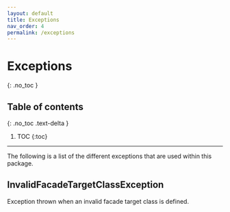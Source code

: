 ```yaml
---
layout: default
title: Exceptions
nav_order: 4
permalink: /exceptions
---
```


# Exceptions
{: .no_toc }

## Table of contents
{: .no_toc .text-delta }

1. TOC
{:toc}

---

The following is a list of the different exceptions that are used within this package.

## InvalidFacadeTargetClassException

Exception thrown when an invalid facade target class is defined.
